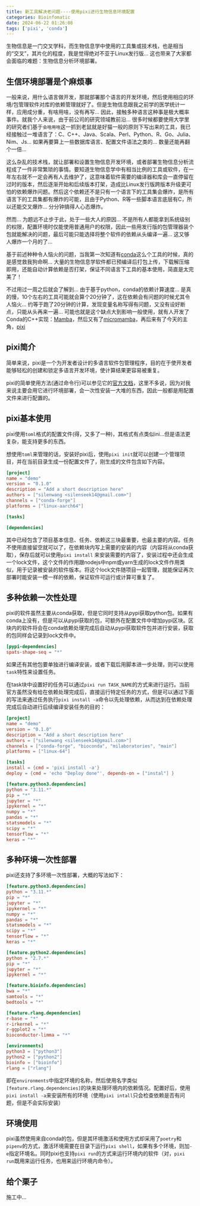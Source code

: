 ```yaml
---
title: 新工具解决老问题----使用pixi进行生物信息环境配置
categories: Bioinfomatic
date: 2024-06-22 01:26:08
tags: ['pixi', 'conda']
---
```


生物信息是一门交叉学科，而生物信息学中使用的工具集或技术栈，也是相当的“交叉”，其片化的程度，我是觉得绝对不亚于Linux发行版... 这也带来了大家都会面临的难题：生物信息分析环境部署。

<!-- 摘要部分 -->
<!-- more -->

## 生信环境部署是个麻烦事

一般来说，用什么语言做开发，那就部署那个语言的开发环境，然后使用相应的环境/包管理软件对库的依赖管理就好了。但是生物信息跟我之前学的医学统计一样，应用成分重，有啥用啥，没有再写... 因此，接触多种语言这种事是极大概率事件。就我个人来说，由于前公司的研究领域教前沿... 很多时候都要使用大学里的研究者们基于`会啥用啥`这一抓到老鼠就是好猫一般的原则下写出来的工具，我已经接触过一堆语言了：C、C++、Java、Scala、Perl、Python、R、Go、Julia、Nim、Js... 如果再要算上一些数据库语言、配置文件语法之类的... 数量还能再翻个一倍...

这么杂乱的技术栈，就让部署和设置生物信息开发环境，或者部署生物信息分析流程成了一件非常繁琐的事情。要知道生物信息学中有相当比例的工具或软件，在一年左右就不一定会再有人去维护了，这意味着软件需要的编译器和库会一直停留在过时的版本，然后逐渐开始和后续版本打架，造成比Linux发行版跨版本升级更可怕的依赖爆炸问题。然后这个依赖还不是只有一个语言下的工具集会爆炸，是所有语言下的工具集都有爆炸的可能，且由于Python、R等一些脚本语言底层有C，所以还能交叉爆炸... 分分钟搞得人心态爆炸。

然而... 为题远不止步于此，处于一些大人的原因... 不是所有人都能拿到系统级别的权限，配置环境时仅能使用普通用户的权限，因此一些用发行版的包管理器装个包就能解决的问题，最后可能只能选择将整个软件的依赖从头编译一遍... 这又够人爆炸一个月的了...

基于前述种种令人恼火的问题，当我第一次知道有[conda](https://anaconda.org/)这么个工具的时候，真的是感觉救我狗命啊... 大量的生物信息学软件都已预编译后打包上传，下载解压缩即用，还能自动计算依赖是否打架，保证不同语言下工具的基本使用，简直是太完美了！

不过用过一周之后就会了解到... 由于基于python，conda的依赖计算速度... 是真的慢，10个左右的工具可能就会算个20分钟了，这在依赖会有问题的时候尤其令人恼火... 约等于跑了20分钟的计算，发现变量名称写得有问题，又没有设好断点，只能从头再来一遍... 可能也就是这个缺点大到影响一般使用，就有人开发了Conda的C++实现：[Mamba](https://mamba.readthedocs.io/en/latest/user_guide/mamba.html)，然后又有了[micromamba](https://mamba.readthedocs.io/en/latest/user_guide/micromamba.html)，再后来有了今天的主角，[pixi](https://pixi.sh/latest/)

## pixi简介

简单来说，pixi是一个为开发者设计的多语言软件包管理程序，目的在于使开发者能够轻松的创建和锁定多语言开发环境，使计算结果更容易被重复。

pixi的简单使用方法(通过命令行)可以参见它的[官方文档](https://pixi.sh/latest/)，这里不多说，因为对我来说主要会用它进行环境部署，会一次性安装一大堆的东西，因此一般都是用配置文件来进行配置的。

## pixi基本使用

pixi使用`toml`格式的配置文件(得，又多了一种)，其格式有点类似ini...但是语法更复杂，能支持更多的东西。

想使用`toml`来管理的话，安装好pixi后，使用`pixi init`就可以创建一个管理项目，并在当前目录生成一份配置文件了，刚生成的文件包含如下内容。

```toml
[project]
name = "demo"
version = "0.1.0"
description = "Add a short description here"
authors = ["silenwang <silenseek14@gmail.com>"]
channels = ["conda-forge"]
platforms = ["linux-aarch64"]

[tasks]

[dependencies]
```

其中已经包含了项目基本信息、任务、依赖这三块最重要，也最主要的内容。任务不使用直接留空就可以了，在依赖块内写上需要的安装的内容（内容将从conda获取），保存后就可以使用`pixi install` 来安装需要的内容了，安装过程中还会生成一个lock文件，这个文件的作用跟nodejs中npm或yarn生成的lock文件作用类似，用于记录被安装的软件版本。将这个lock文件随项目一起管理，就能保证再次部署时能安装一模一样的依赖，保证软件可运行或计算可重复了。

## 多种依赖一次性处理

pixi的软件虽然主要从conda获取，但是它同时支持从pypi获取python包。如果有conda上没有，但是可以从pypi获取的包，可额外在配置文件中增加pypi区块。区块内的软件将会在conda依赖处理完成后自动从pypi获取软件包并进行安装，获取的包同样会记录到lock文件中。

```toml
[pypi-dependencies]
spats-shape-seq = "*"
```

如果还有其他包要单独进行编译安装，或者下载后用脚本进一步处理，则可以使用`task`特性来设置任务。

在task块中设置好的任务可以通过`pixi run TASK_NAME`的方式来进行运行。当前官方虽然没有给在依赖处理完成后，直接运行特定任务的方式，但是可以通过下面的写法来通过任务执行`pixi install -a`命令以先处理依赖，从而达到在依赖处理完成后自动进行后续编译安装任务的目的：

```toml
[project]
name = "demo"
version = "0.1.0"
description = "Add a short description here"
authors = ["silenwang <silenseek14@gmail.com>"]
channels = ["conda-forge", "bioconda", "milaboratories", "main"]
platforms = ["linux-64"]

[tasks]
install = {cmd = 'pixi install -a'}
deploy = {cmd = 'echo "Deploy done"', depends-on = ["instal"] }

[feature.python3.dependencies]
python = "3.11.*"
pip = "*"
jupyter = "*"
ipykernel = "*"
numpy = "*"
pandas = "*"
statsmodels = "*"
scipy = "*"
tensorflow = "*"
keras = "*"
```

## 多种环境一次性部署

pixi还支持了多环境一次性部署，大概的写法如下：

```toml
[feature.python3.dependencies]
python = "3.11.*"
pip = "*"
jupyter = "*"
ipykernel = "*"
numpy = "*"
pandas = "*"
statsmodels = "*"
scipy = "*"
tensorflow = "*"
keras = "*"

[feature.python2.dependencies]
python = "2.7.*"
pip = "*"
jupyter = "*"
ipykernel = "*"

[feature.bioinfo.dependencies]
bwa = "*"
samtools = "*"
bedtools = "*"

[feature.rlang.dependencies]
r-base = "*"
r-irkernel = "*"
r-ggplot2 = "*"
bioconductor-limma = "*"

[environments]
python3 = ["python3"]
python2 = ["python2"]
bioinfo = ["bioinfo"]
rlang = ["rlang"]
```

即在`environments`中指定环境的名称，然后使用名字类似`[feature.rlang.dependencies]`的块来处理环境内的依赖情况。配置好后，使用`pixi install -a`来安装所有的环境（使用`pixi intall`只会检查依赖是否有问题，但是不会实际安装）

## 环境使用

pixi虽然使用来自conda的包，但是其环境激活和使用方式却采用了`poetry`和`pipenv`的方式，激活环境需要在目录下运行`pixi shell`，如果有多个环境，则加`-e`指定环境名。同时pixi也支持`pixi run`的方式来运行环境内的软件（对，`pixi run`既用来运行任务，也用来运行环境内命令）。

## 给个栗子

施工中...